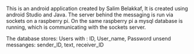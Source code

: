 This is an android application created by Salim Belakkaf,
It is created using android Studio and Java.
The server behind the messaging is run via sockets on a raspberry pi.
On the same raspberry pi a mysql database is running,
which is communicating with the sockets server.

The database stores: Users with : ID, User_name, Password
					 unsend messanges: sender_ID, text, receiver_ID